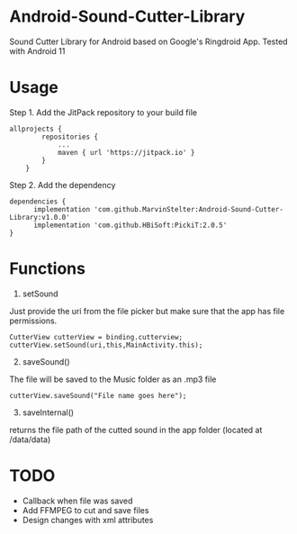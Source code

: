 # Android-Sound-Cutter-Library
Sound Cutter Library for Android based on Google's Ringdroid App. Tested with Android 11

# Usage

Step 1. Add the JitPack repository to your build file

```
allprojects {
		repositories {
			...
			maven { url 'https://jitpack.io' }
		}
	}
```
Step 2. Add the dependency
```
dependencies {
	  implementation 'com.github.MarvinStelter:Android-Sound-Cutter-Library:v1.0.0'
	  implementation 'com.github.HBiSoft:PickiT:2.0.5'
}
```

# Functions

1. setSound

Just provide the uri from the file picker but make sure that the app has file permissions.

```
CutterView cutterView = binding.cutterview;
cutterView.setSound(uri,this,MainActivity.this);
```

2. saveSound()

The file will be saved to the Music folder as an .mp3 file

```
cutterView.saveSound("File name goes here");
```

3. saveInternal()

returns the file path of the cutted sound in the app folder (located at /data/data<package name>)

# TODO
- Callback when file was saved
- Add FFMPEG to cut and save files
- Design changes with xml attributes
